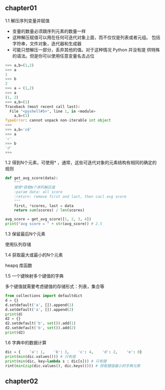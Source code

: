 ## chapter01

1.1 解压序列变量并赋值

- 变量的数量必须跟序列元素的数量一样
- 这种解压赋值可以用在任何可迭代对象上面，而不仅仅是列表或者元组。
  包括字符串，文件对象，迭代器和生成器
- 可能只想解压一部分，丢弃其他的值。对于这种情况 Python 并没有提
  供特殊的语法。但是你可以使用任意变量名去占位

```python
>>> a,b=(1,2)
>>> a
1
>>> b
2
>>> a = (1,2)
>>> a
(1, 2)
>>> a,b=(1)
Traceback (most recent call last):
  File "<pyshell#5>", line 1, in <module>
    a,b=(1)
TypeError: cannot unpack non-iterable int object
>>> 
>>> a,b='cd'
>>> a
'c'
>>> b
'd'
>>> 
```

1.2 得到N个元素，可使用* ，通常，这些可迭代对象的元素结构有相同的确定的规则



```python
def get_avg_score(data):
    """
    使用*获取N个序列解压值
    :param data: all score
    :return: remove first and last, then cacl avg score
    """
    first, *scores, last = data
    return sum(scores) / len(scores)

avg_score = get_avg_score([1, 2, 3, 4])
print("avg score = " + str(avg_score)) # 2.5
```

1.3 保留最后N个元素

使用队列存储

1.4 获取最大或最小的N个元素

heapq 库函数

1.5 一个键映射多个键值的字典

多个键值就需要考虑键值的存储形式：列表，集合等

```python
from collections import defaultdict
d = {}
d.setdefault('a', []).append(1)
d.setdefault('a', []).append(2)
print(d)
d2 = {}
d2.setdefault('b', set()).add(1)
d2.setdefault('b', set()).add(2)
print(d2)
```



1.6 字典中的数据计算

```python
dic = {    'a': 1,    'b': 3,    'c': 4,    'd': 2,    'e': 0}
print(min(dic.values())) # 只有值
print(min(dic, key=lambda s : dic[s])) # 只有键
rint(min(zip(dic.values(), dic.keys()))) # 获取键值最小的字典元素
```



## chapter02



